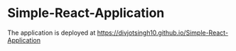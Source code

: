 # Simple-React-Application

The application is deployed at https://divjotsingh10.github.io/Simple-React-Application 
